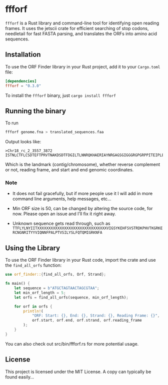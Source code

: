 # ffforf

`ffforf` is a Rust library and command-line tool for identifying open reading frames. It uses the jetscii crate for efficient searching of stop codons, needletail for fast FASTA parsing, and translates the ORFs into amino acid sequences. 

## Installation

To use the ORF Finder library in your Rust project, add it to your `Cargo.toml` file:

```toml
[dependencies]
ffforf = "0.3.0"
```

To install the `ffforf` binary, just `cargo install ffforf`

## Running the binary

To run 
```bash
ffforf genome.fna > translated_sequences.faa
```

Output looks like:
```
>Chr18_rc_2_3557_3872
ISTNLCTFLCSDTEFTPRVTNAKDSDTFDGILTLNNRQKHAERIAYNRGAGSGIGGGRGPGRPPITEIPLEELLACEEPEAKAARTRRRGATLALTALGRYIFN
```
Which is the landmark (contig/chromosome), whether reverse complement or not, reading frame, and start and end genomic coordinates.

### Note
- It does not fail gracefully, but if more people use it I will add in more command line arguments, help messages, etc...

- Min ORF size is 50, can be changed by altering the source code, for now. Please open an issue and I'll fix it right away.

- Unknown sequence gets read through, such as ```TTFLYLNYIITXXXXXXXXXXXXXXXXXXXXXXXXXXXXXXXVIGSYKEHFSVSTRDKPHVTKGRKERCNGNRITYYVIQNNFPALPTVSILYSLFQTQMIGRKNFA```

## Using the Library

To use the ORF Finder library in your Rust code, import the crate and use the `find_all_orfs` function:

```rust
use orf_finder::{find_all_orfs, Orf, Strand};

fn main() {
    let sequence = b"ATGCTAGTAACTAGCGTAA";
    let min_orf_length = 5;
    let orfs = find_all_orfs(sequence, min_orf_length);

    for orf in orfs {
        println!(
            "ORF: Start: {}, End: {}, Strand: {}, Reading Frame: {}",
            orf.start, orf.end, orf.strand, orf.reading_frame
        );
    }
}
```

You can also check out src/bin/ffforf.rs for more potential usage.

## License
This project is licensed under the MIT License. A copy can typically be found easily...